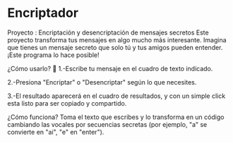 # Encriptador
Proyecto : Encriptación y desencriptación de mensajes secretos
Este proyecto transforma tus mensajes en algo mucho más interesante. Imagina que tienes un mensaje secreto que solo tú y tus amigos pueden entender. ¡Este programa lo hace posible! 

¿Cómo usarlo? 🚀
1.-Escribe tu mensaje en el cuadro de texto indicado.

2.-Presiona "Encriptar" o "Desencriptar" según lo que necesites.

3.-El resultado aparecerá en el cuadro de resultados, y con un simple click esta listo para ser copiado y compartido.

¿Cómo funciona?
Toma el texto que escribes y lo transforma en un código cambiando las vocales por secuencias secretas (por ejemplo, "a" se convierte en "ai", "e" en "enter").
